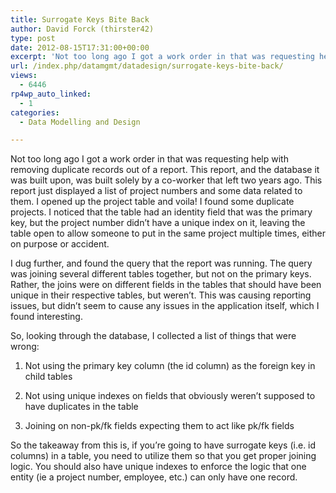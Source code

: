 ```yaml
---
title: Surrogate Keys Bite Back
author: David Forck (thirster42)
type: post
date: 2012-08-15T17:31:00+00:00
excerpt: 'Not too long ago I got a work order in that was requesting help with removing duplicate records out of a report.  This report, and the database it was built upon, was built solely by a co-worker that left two years ago.  This report just displayed a lis&hellip;'
url: /index.php/datamgmt/datadesign/surrogate-keys-bite-back/
views:
  - 6446
rp4wp_auto_linked:
  - 1
categories:
  - Data Modelling and Design

---
```

Not too long ago I got a work order in that was requesting help with removing duplicate records out of a report. This report, and the database it was built upon, was built solely by a co-worker that left two years ago. This report just displayed a list of project numbers and some data related to them. I opened up the project table and voila! I found some duplicate projects. I noticed that the table had an identity field that was the primary key, but the project number didn’t have a unique index on it, leaving the table open to allow someone to put in the same project multiple times, either on purpose or accident.

I dug further, and found the query that the report was running. The query was joining several different tables together, but not on the primary keys. Rather, the joins were on different fields in the tables that should have been unique in their respective tables, but weren’t. This was causing reporting issues, but didn’t seem to cause any issues in the application itself, which I found interesting.

So, looking through the database, I collected a list of things that were wrong:
  
1. Not using the primary key column (the id column) as the foreign key in child tables
  
2. Not using unique indexes on fields that obviously weren’t supposed to have duplicates in the table
  
3. Joining on non-pk/fk fields expecting them to act like pk/fk fields

So the takeaway from this is, if you’re going to have surrogate keys (i.e. id columns) in a table, you need to utilize them so that you get proper joining logic. You should also have unique indexes to enforce the logic that one entity (ie a project number, employee, etc.) can only have one record.